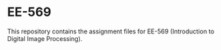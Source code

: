 # EE-569
This repository contains the assignment files for EE-569 (Introduction to Digital Image Processing).
